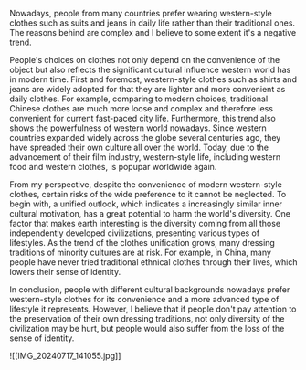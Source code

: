 Nowadays, people from many countries prefer wearing western-style clothes such as suits and jeans in daily life rather than their traditional ones. The reasons behind are complex and I believe to some extent it's a negative trend.

People's choices on clothes not only depend on the convenience of the object but also reflects the significant cultural influence western world has in modern time. First and foremost, western-style clothes such as shirts and jeans are widely adopted for that they are lighter and more convenient as daily clothes. For example, comparing to modern choices, traditional Chinese clothes are much more loose and complex and therefore less convenient for current fast-paced city life. Furthermore, this trend also shows the powerfulness of western world nowadays. Since western countries expanded widely across the globe several centuries ago, they have spreaded their own culture all over the world. Today, due to the advancement of their film industry, western-style life, including western food and western clothes, is popupar worldwide again.

From my perspective, despite the convenience of modern western-style clothes, certain risks of the wide preference to it cannot be neglected. To begin with, a unified outlook, which indicates a increasingly similar inner cultural motivation, has a great potential to harm the world's diversity. One factor that makes earth interesting is the diversity coming from all those independently developed civilizations, presenting various types of lifestyles. As the trend of the clothes unification grows, many dressing traditions of minority cultures are at risk. For example, in China, many people have never tried traditional ethnical clothes through their lives, which lowers their sense of identity.

In conclusion, people with different cultural backgrounds nowadays prefer western-style clothes for its convenience and a more advanced type of lifestyle it represents. However, I believe that if people don't pay attention to the preservation of their own dressing traditions, not only diversity of the civilization may be hurt, but people would also suffer from the loss of the sense of identity.

![[IMG_20240717_141055.jpg]]